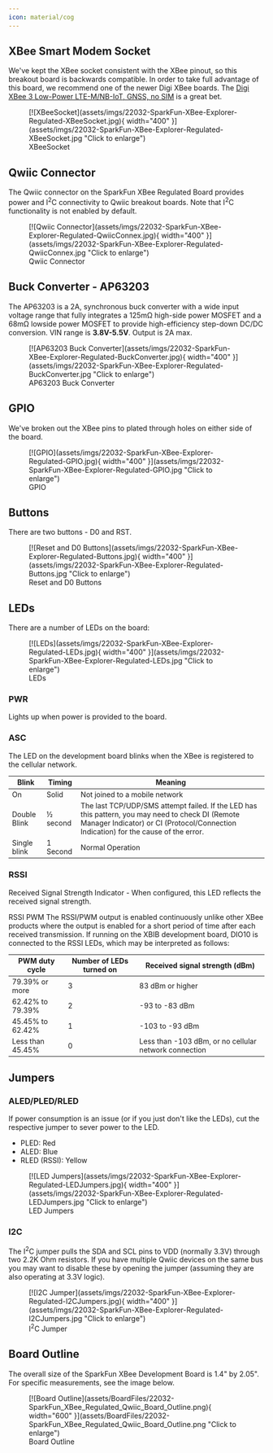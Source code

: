 ```yaml
---
icon: material/cog
---
```


## XBee Smart Modem Socket

We've kept the XBee socket consistent with the XBee pinout, so this breakout board is backwards compatible. In order to take full advantage of this board, we recommend one of the newer Digi XBee boards. The [Digi XBee 3 Low-Power LTE-M/NB-IoT, GNSS, no SIM](https://www.sparkfun.com/products/22329) is a great bet. 

<figure markdown>
[![XBeeSocket](assets/imgs/22032-SparkFun-XBee-Explorer-Regulated-XBeeSocket.jpg){ width="400" }](assets/imgs/22032-SparkFun-XBee-Explorer-Regulated-XBeeSocket.jpg "Click to enlarge")
<figcaption markdown>XBeeSocket</figcaption>
</figure>


## Qwiic Connector

The Qwiic connector on the SparkFun XBee Regulated Board provides power and I<sup>2</sup>C connectivity to Qwiic breakout boards. Note that I<sup>2</sup>C functionality is not enabled by default. 

<figure markdown>
[![Qwiic Connector](assets/imgs/22032-SparkFun-XBee-Explorer-Regulated-QwiicConnex.jpg){ width="400" }](assets/imgs/22032-SparkFun-XBee-Explorer-Regulated-QwiicConnex.jpg "Click to enlarge")
<figcaption markdown>Qwiic Connector</figcaption>
</figure>



## Buck Converter - AP63203

The AP63203 is a 2A, synchronous buck converter with a wide input voltage range that fully integrates a 125mΩ high-side power MOSFET and a 68mΩ lowside power MOSFET to provide high-efficiency step-down DC/DC conversion. VIN range is <b>3.8V-5.5V</b>. Output is 2A max. 

<figure markdown>
[![AP63203 Buck Converter](assets/imgs/22032-SparkFun-XBee-Explorer-Regulated-BuckConverter.jpg){ width="400" }](assets/imgs/22032-SparkFun-XBee-Explorer-Regulated-BuckConverter.jpg "Click to enlarge")
<figcaption markdown>AP63203 Buck Converter</figcaption>
</figure>


## GPIO

We've broken out the XBee pins to plated through holes on either side of the board. 

<figure markdown>
[![GPIO](assets/imgs/22032-SparkFun-XBee-Explorer-Regulated-GPIO.jpg){ width="400" }](assets/imgs/22032-SparkFun-XBee-Explorer-Regulated-GPIO.jpg "Click to enlarge")
<figcaption markdown>GPIO</figcaption>
</figure>

## Buttons 

There are two buttons - D0 and RST. 

<figure markdown>
[![Reset and D0 Buttons](assets/imgs/22032-SparkFun-XBee-Explorer-Regulated-Buttons.jpg){ width="400" }](assets/imgs/22032-SparkFun-XBee-Explorer-Regulated-Buttons.jpg "Click to enlarge")
<figcaption markdown>Reset and D0 Buttons</figcaption>
</figure>

## LEDs

There are a number of LEDs on the board: 

<figure markdown>
[![LEDs](assets/imgs/22032-SparkFun-XBee-Explorer-Regulated-LEDs.jpg){ width="400" }](assets/imgs/22032-SparkFun-XBee-Explorer-Regulated-LEDs.jpg "Click to enlarge")
<figcaption markdown>LEDs</figcaption>
</figure>

### PWR

Lights up when power is provided to the board. 

### ASC
The LED on the development board blinks when the XBee is registered to the cellular network.


| Blink | Timing | Meaning |
| --- | --- | --------- |
| On | Solid | Not joined to a mobile network |
| Double Blink | ½ second | The last TCP/UDP/SMS attempt failed. If the LED has this pattern, you may need to check DI (Remote Manager Indicator) or CI (Protocol/Connection Indication) for the cause of the error. | 
| Single blink | 1 Second | Normal Operation |


### RSSI 
Received Signal Strength Indicator - When configured, this LED reflects the received signal strength. 

RSSI PWM
The RSSI/PWM output is enabled continuously unlike other XBee products where the output is enabled for a short period of time after each received transmission. If running on the XBIB development board, DIO10 is connected to the RSSI LEDs, which may be interpreted as follows:


| PWM duty cycle | Number of LEDs turned on | Received signal strength (dBm) |
| --- | --- | --------- |
| 79.39% or more | 3 | 83 dBm or higher |
| 62.42% to 79.39% | 2 | -93 to -83 dBm |
| 45.45% to 62.42% | 1 | -103 to -93 dBm |
| Less than 45.45% | 0 | Less than -103 dBm, or no cellular network connection |


## Jumpers

### ALED/PLED/RLED

If power consumption is an issue (or if you just don't like the LEDs), cut the respective jumper to sever power to the LED. 

* PLED: Red
* ALED: Blue
* RLED (RSSI): Yellow

<figure markdown>
[![LED Jumpers](assets/imgs/22032-SparkFun-XBee-Explorer-Regulated-LEDJumpers.jpg){ width="400" }](assets/imgs/22032-SparkFun-XBee-Explorer-Regulated-LEDJumpers.jpg "Click to enlarge")
<figcaption markdown>LED Jumpers</figcaption>
</figure>

### I2C 

The I<sup>2</sup>C jumper pulls the SDA and SCL pins to VDD (normally 3.3V) through two 2.2K Ohm resistors. If you have multiple Qwiic devices on the same bus you may want to disable these by opening the jumper (assuming they are also operating at 3.3V logic).


<figure markdown>
[![I2C Jumper](assets/imgs/22032-SparkFun-XBee-Explorer-Regulated-I2CJumpers.jpg){ width="400" }](assets/imgs/22032-SparkFun-XBee-Explorer-Regulated-I2CJumpers.jpg "Click to enlarge")
<figcaption markdown>I<sup>2</sup>C Jumper</figcaption>
</figure>


## Board Outline

The overall size of the SparkFun XBee Development Board is 1.4" by 2.05". For specific measurements, see the image below. 


<figure markdown>
[![Board Outline](assets/BoardFiles/22032-SparkFun_XBee_Regulated_Qwiic_Board_Outline.png){ width="600" }](assets/BoardFiles/22032-SparkFun_XBee_Regulated_Qwiic_Board_Outline.png "Click to enlarge")
<figcaption markdown>Board Outline</figcaption>
</figure>
